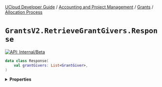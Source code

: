 [UCloud Developer Guide](/docs/developer-guide/README.md) / [Accounting and Project Management](/docs/developer-guide/accounting-and-projects/README.md) / [Grants](/docs/developer-guide/accounting-and-projects/grants/README.md) / [Allocation Process](/docs/developer-guide/accounting-and-projects/grants/grants.md)

# `GrantsV2.RetrieveGrantGivers.Response`


[![API: Internal/Beta](https://img.shields.io/static/v1?label=API&message=Internal/Beta&color=red&style=flat-square)](/docs/developer-guide/core/api-conventions.md)



```kotlin
data class Response(
    val grantGivers: List<GrantGiver>,
)
```

<details>
<summary>
<b>Properties</b>
</summary>

<details>
<summary>
<code>grantGivers</code>: <code><code><a href='https://kotlinlang.org/api/latest/jvm/stdlib/kotlin.collections/-list/'>List</a>&lt;<a href='#grantgiver'>GrantGiver</a>&gt;</code></code>
</summary>





</details>



</details>


